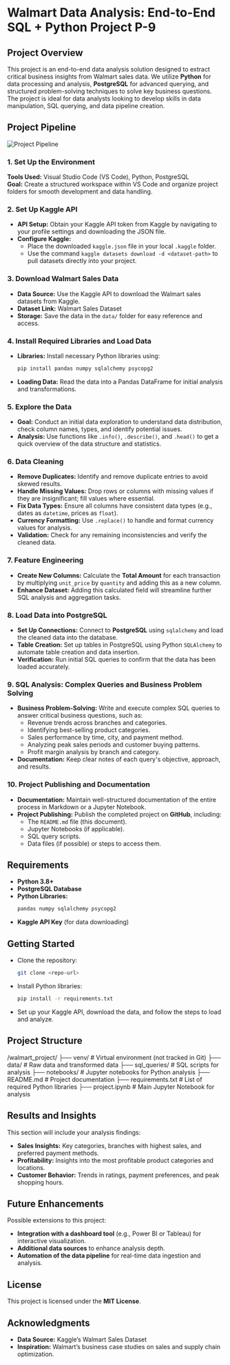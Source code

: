 # Walmart Data Analysis: End-to-End SQL + Python Project P-9

## Project Overview
This project is an end-to-end data analysis solution designed to extract critical business insights from Walmart sales data. We utilize **Python** for data processing and analysis, **PostgreSQL** for advanced querying, and structured problem-solving techniques to solve key business questions. The project is ideal for data analysts looking to develop skills in data manipulation, SQL querying, and data pipeline creation.

## Project Pipeline

![Project Pipeline](https://github.com/najirh/Walmart_SQL_Python/blob/main/walmart_project-piplelines.png)

### 1. Set Up the Environment
**Tools Used:** Visual Studio Code (VS Code), Python, PostgreSQL  
**Goal:** Create a structured workspace within VS Code and organize project folders for smooth development and data handling.

### 2. Set Up Kaggle API
- **API Setup:** Obtain your Kaggle API token from Kaggle by navigating to your profile settings and downloading the JSON file.
- **Configure Kaggle:**  
  - Place the downloaded `kaggle.json` file in your local `.kaggle` folder.
  - Use the command `kaggle datasets download -d <dataset-path>` to pull datasets directly into your project.

### 3. Download Walmart Sales Data
- **Data Source:** Use the Kaggle API to download the Walmart sales datasets from Kaggle.
- **Dataset Link:** Walmart Sales Dataset
- **Storage:** Save the data in the `data/` folder for easy reference and access.

### 4. Install Required Libraries and Load Data
- **Libraries:** Install necessary Python libraries using:
  ```bash
  pip install pandas numpy sqlalchemy psycopg2
  ```
- **Loading Data:** Read the data into a Pandas DataFrame for initial analysis and transformations.

### 5. Explore the Data
- **Goal:** Conduct an initial data exploration to understand data distribution, check column names, types, and identify potential issues.
- **Analysis:** Use functions like `.info()`, `.describe()`, and `.head()` to get a quick overview of the data structure and statistics.

### 6. Data Cleaning
- **Remove Duplicates:** Identify and remove duplicate entries to avoid skewed results.
- **Handle Missing Values:** Drop rows or columns with missing values if they are insignificant; fill values where essential.
- **Fix Data Types:** Ensure all columns have consistent data types (e.g., dates as `datetime`, prices as `float`).
- **Currency Formatting:** Use `.replace()` to handle and format currency values for analysis.
- **Validation:** Check for any remaining inconsistencies and verify the cleaned data.

### 7. Feature Engineering
- **Create New Columns:** Calculate the **Total Amount** for each transaction by multiplying `unit_price` by `quantity` and adding this as a new column.
- **Enhance Dataset:** Adding this calculated field will streamline further SQL analysis and aggregation tasks.

### 8. Load Data into PostgreSQL
- **Set Up Connections:** Connect to **PostgreSQL** using `sqlalchemy` and load the cleaned data into the database.
- **Table Creation:** Set up tables in PostgreSQL using Python `SQLAlchemy` to automate table creation and data insertion.
- **Verification:** Run initial SQL queries to confirm that the data has been loaded accurately.

### 9. SQL Analysis: Complex Queries and Business Problem Solving
- **Business Problem-Solving:** Write and execute complex SQL queries to answer critical business questions, such as:
  - Revenue trends across branches and categories.
  - Identifying best-selling product categories.
  - Sales performance by time, city, and payment method.
  - Analyzing peak sales periods and customer buying patterns.
  - Profit margin analysis by branch and category.
- **Documentation:** Keep clear notes of each query's objective, approach, and results.

### 10. Project Publishing and Documentation
- **Documentation:** Maintain well-structured documentation of the entire process in Markdown or a Jupyter Notebook.
- **Project Publishing:** Publish the completed project on **GitHub**, including:
  - The `README.md` file (this document).
  - Jupyter Notebooks (if applicable).
  - SQL query scripts.
  - Data files (if possible) or steps to access them.

## Requirements
- **Python 3.8+**
- **PostgreSQL Database**
- **Python Libraries:**
  ```bash
  pandas numpy sqlalchemy psycopg2
  ```
- **Kaggle API Key** (for data downloading)

## Getting Started
- Clone the repository:
  ```bash
  git clone <repo-url>
  ```
- Install Python libraries:
  ```bash
  pip install -r requirements.txt
  ```
- Set up your Kaggle API, download the data, and follow the steps to load and analyze.

## Project Structure
/walmart_project/
├── venv/                     # Virtual environment (not tracked in Git)
├── data/                     # Raw data and transformed data
├── sql_queries/              # SQL scripts for analysis
├── notebooks/                # Jupyter notebooks for Python analysis
├── README.md                 # Project documentation
├── requirements.txt          # List of required Python libraries
├── project.ipynb             # Main Jupyter Notebook for analysis

## Results and Insights
This section will include your analysis findings:

- **Sales Insights:** Key categories, branches with highest sales, and preferred payment methods.
- **Profitability:** Insights into the most profitable product categories and locations.
- **Customer Behavior:** Trends in ratings, payment preferences, and peak shopping hours.

## Future Enhancements
Possible extensions to this project:

- **Integration with a dashboard tool** (e.g., Power BI or Tableau) for interactive visualization.
- **Additional data sources** to enhance analysis depth.
- **Automation of the data pipeline** for real-time data ingestion and analysis.

## License
This project is licensed under the **MIT License**.

## Acknowledgments
- **Data Source:** Kaggle’s Walmart Sales Dataset
- **Inspiration:** Walmart’s business case studies on sales and supply chain optimization.

